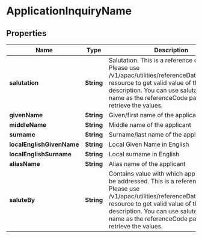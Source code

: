 # ApplicationInquiryName

## Properties
Name | Type | Description | Notes
------------ | ------------- | ------------- | -------------
**salutation** | **String** | Salutation. This is a reference data field. Please use /v1/apac/utilities/referenceData/{salutation} resource to get valid value of this field with description. You can use salutation field name as the referenceCode parameter to retrieve the values. |  [optional]
**givenName** | **String** | Given/first name of the applicant | 
**middleName** | **String** | Middle name of the applicant |  [optional]
**surname** | **String** | Surname/last name of the applicant |  [optional]
**localEnglishGivenName** | **String** | Local Given Name in English |  [optional]
**localEnglishSurname** | **String** | Local surname in English |  [optional]
**aliasName** | **String** | Alias name of the applicant |  [optional]
**saluteBy** | **String** | Contains value with which applicant like to be addressed. This is a reference data field. Please use /v1/apac/utilities/referenceData/{saluteBy} resource to get valid value of this field with description. You can use saluteBy field name as the referenceCode parameter to retrieve the values. |  [optional]
